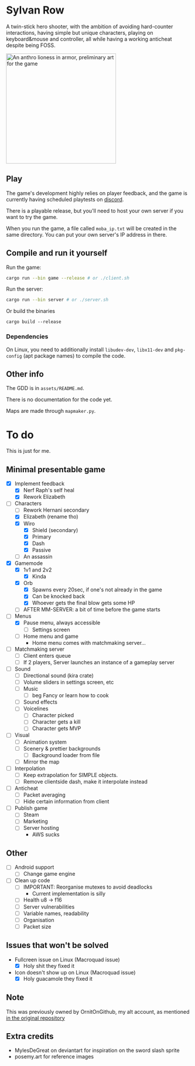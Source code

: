 # Sylvan Row
A twin-stick hero shooter, with the ambition of avoiding hard-counter interactions, having simple but unique characters, playing on keyboard&mouse and controller, all while having a working anticheat despite being FOSS.

<img src="assets/characters/cynewynn/textures/banner.png" width="300" title="Preliminary art of one of the characters" alt="An anthro lioness in armor, preliminary art for the game"/>

## Play

The game's development highly relies on player feedback, and the game is currently having scheduled playtests on [discord](https://discord.gg/4SbwGZeYcx).

There is a playable release, but you'll need to host your own server if you want to try the game.

When you run the game, a file called `moba_ip.txt` will be created in the same directory. You can put your own server's IP address in there.

## Compile and run it yourself

Run the game:
```sh
cargo run --bin game --release # or ./client.sh
```
Run the server:
```sh
cargo run --bin server # or ./server.sh
```
Or build the binaries
```
cargo build --release
```

### Dependencies

On Linux, you need to additionally install `libudev-dev`, `libx11-dev` and `pkg-config` (apt package names) to compile the code.

## Other info

The GDD is in `assets/README.md`.

There is no documentation for the code yet.

Maps are made through `mapmaker.py`.

# To do

This is just for me.

## Minimal presentable game

- [x] Implement feedback
  - [x] Nerf Raph's self heal
  - [x] Rework Elizabeth
- [ ] Characters
  - [ ] Rework Hernani secondary
  - [x] Elizabeth (rename tho)
  - [x] Wiro
    - [x] Shield (secondary)
    - [x] Primary
    - [x] Dash
    - [x] Passive
  - [ ] An assassin
- [x] Gamemode
  - [x] 1v1 and 2v2
    - [x] Kinda
  - [x] Orb
    - [x] Spawns every 20sec, if one's not already in the game
    - [x] Can be knocked back
    - [x] Whoever gets the final blow gets some HP
  - [ ] AFTER MM-SERVER: a bit of time before the game starts
- [ ] Menus
  - [x] Pause menu, always accessible
    - [ ] Settings screen
  - [ ] Home menu and game
    - Home menu comes with matchmaking server...
- [ ] Matchmaking server
  - [ ] Client enters queue
  - [ ] If 2 players, Server launches an instance of a gameplay server
- [ ] Sound
  - [ ] Directional sound (kira crate)
  - [ ] Volume sliders in settings screen, etc
  - [ ] Music
    - [ ] beg Fancy or learn how to cook
  -  [ ] Sound effects
  -  [ ] Voicelines
     -  [ ] Character picked
     -  [ ] Character gets a kill
     -  [ ] Character gets MVP
- [ ] Visual
  - [ ] Animation system
  - [ ] Scenery & prettier backgrounds
    - [ ] Background loader from file
  - [ ] Mirror the map
- [ ] Interpolation
  - [ ] Keep extrapolation for SIMPLE objects.
  - [ ] Remove clientside dash, make it interpolate instead
- [ ] Anticheat
  - [ ] Packet averaging
  - [ ] Hide certain information from client
- [ ] Publish game
  - [ ] Steam
  - [ ] Marketing
  - [ ] Server hosting
    - AWS sucks

## Other

- [ ] Android support
  - [ ] Change game engine
- [ ] Clean up code
  - [ ] IMPORTANT: Reorganise mutexes to avoid deadlocks
    - Current implementation is silly
  - [ ] Health u8 -> f16
  - [ ] Server vulnerabilities
  - [ ] Variable names, readability
  - [ ] Organisation
  - [ ] Packet size

## Issues that won't be solved

- Fullcreen issue on Linux (Macroquad issue)
  - [x] Holy shit they fixed it
- Icon doesn't show up on Linux (Macroquad issue)
  - [x] Holy guacamole they fixed it

## Note

This was previously owned by OrnitOnGithub, my alt account, as mentioned [in the original repository](https://github.com/OrnitOnGithub/moba?tab=readme-ov-file#notice)

## Extra credits

- MylesDeGreat on deviantart for inspiration on the sword slash sprite
- posemy.art for reference images
